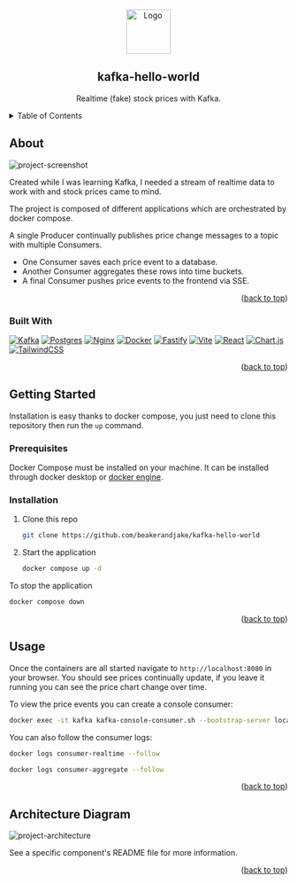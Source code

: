 <!-- adapted from: https://github.com/othneildrew/Best-README-Template -->
<a name="readme-top"></a>

<!-- logo -->
<br />
<div align="center">
  <a href="https://github.com/github_username/repo_name">
    <img src="https://github.com/beakerandjake/kafka-hello-world/assets/1727349/84216fce-a0df-491b-8931-0b1a1349f973" alt="Logo" width="80" height="80">
  </a>
  <h2 align="center">kafka-hello-world</h2>
  <p align="center">
    Realtime (fake) stock prices with Kafka.
  </p>
</div>


<!-- table of contents -->
<details>
  <summary>Table of Contents</summary>
  <ol>
    <li>
      <a href="#about">About</a>
      <ul>
        <li><a href="#built-with">Built With</a></li>
      </ul>
    </li>
    <li>
      <a href="#getting-started">Getting Started</a>
      <ul>
        <li><a href="#prerequisites">Prerequisites</a></li>
        <li><a href="#installation">Installation</a></li>
      </ul>
    </li>
    <li><a href="#usage">Usage</a></li>
    <li><a href="#architecture-diagram">Architecture Diagram</a></li>
  </ol>
</details>

<!-- about -->
## About

![project-screenshot]

Created while I was learning Kafka, I needed a stream of realtime data to work with and stock prices came to mind. 

The project is composed of different applications which are orchestrated by docker compose. 

A single Producer continually publishes price change messages to a topic with multiple Consumers. 

- One Consumer saves each price event to a database.
- Another Consumer aggregates these rows into time buckets.
- A final Consumer pushes price events to the frontend via SSE. 

<p align="right">(<a href="#readme-top">back to top</a>)</p>

### Built With

[![Kafka][Kafka]][Kafka-url]
[![Postgres][Postgres]][Postgres-url]
[![Nginx][Nginx]][Nginx-url]
[![Docker][Docker]][Docker-url]
[![Fastify][Fastify]][Fastify-url]
[![Vite][Vite]][Vite-url]
[![React][React]][React-url]
[![Chart.js][Chart.js]][Chart.js-url]
[![TailwindCSS][TailwindCSS]][TailwindCSS-url]


<p align="right">(<a href="#readme-top">back to top</a>)</p>

<!-- getting started -->
## Getting Started

Installation is easy thanks to docker compose, you just need to clone this repository then run the `up` command.

### Prerequisites

Docker Compose must be installed on your machine. It can be installed through docker desktop or [docker engine][install-docker-url].

### Installation

1. Clone this repo
   ```sh
   git clone https://github.com/beakerandjake/kafka-hello-world
   ```
2. Start the application
   ```sh
   docker compose up -d
   ```

To stop the application
   ```sh
   docker compose down
   ```

<p align="right">(<a href="#readme-top">back to top</a>)</p>


<!-- USAGE EXAMPLES -->
## Usage

Once the containers are all started navigate to `http://localhost:8080` in your browser. You should see prices continually update, if you leave it running you can see the price chart change over time.

To view the price events you can create a console consumer:

```sh
docker exec -it kafka kafka-console-consumer.sh --bootstrap-server localhost:9092 --topic stock_price_changes
```

You can also follow the consumer logs:
```sh
docker logs consumer-realtime --follow
```
```sh
docker logs consumer-aggregate --follow
```


<p align="right">(<a href="#readme-top">back to top</a>)</p>

<!-- Architecture Diagram -->
## Architecture Diagram

![project-architecture]

See a specific component's README file for more information.

<p align="right">(<a href="#readme-top">back to top</a>)</p>


<!-- MARKDOWN LINKS & IMAGES -->
<!-- https://www.markdownguide.org/basic-syntax/#reference-style-links -->
[project-screenshot]: https://github.com/beakerandjake/kafka-hello-world/assets/1727349/d9f7bf11-d548-43e1-817c-0055e18a562e
[project-architecture]: https://github.com/beakerandjake/kafka-hello-world/assets/1727349/fa3b1072-904c-4b7a-b4b8-6e6995e53df3

[Kafka]: https://img.shields.io/badge/Apache%20Kafka-000?style=for-the-badge&logo=apachekafka
[Kafka-url]: https://kafka.apache.org/
[Postgres]: https://img.shields.io/badge/PostgreSQL-316192?style=for-the-badge&logo=postgresql&logoColor=white
[Postgres-url]: https://www.postgresql.org/
[Nginx]: https://img.shields.io/badge/nginx-%23009639.svg?style=for-the-badge&logo=nginx&logoColor=white
[Nginx-url]: https://nginx.org
[Docker]: https://img.shields.io/badge/docker-%230db7ed.svg?style=for-the-badge&logo=docker&logoColor=white
[Docker-url]: https://www.docker.com/
[Fastify]: https://img.shields.io/badge/fastify-%23000000.svg?style=for-the-badge&logo=fastify&logoColor=white
[Fastify-url]: https://fastify.dev/
[Vite]: https://img.shields.io/badge/vite-%23646CFF.svg?style=for-the-badge&logo=vite&logoColor=white
[Vite-url]: https://vitejs.dev/
[React]: https://img.shields.io/badge/React-20232A?style=for-the-badge&logo=react&logoColor=61DAFB
[React-url]: https://react.dev/
[TailwindCSS]: https://img.shields.io/badge/Tailwind_CSS-38B2AC?style=for-the-badge&logo=tailwind-css&logoColor=white
[TailwindCSS-url]: https://tailwindcss.com/
[Chart.js]: https://img.shields.io/badge/chart.js-F5788D.svg?style=for-the-badge&logo=chart.js&logoColor=white
[Chart.js-url]: https://www.chartjs.org/
[install-docker-url]: https://docs.docker.com/engine/install/
